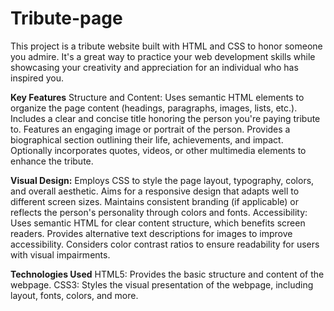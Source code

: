 # Tribute-page
This project is a tribute website built with HTML and CSS to honor someone you admire. It's a great way to practice your web development skills while showcasing your creativity and appreciation for an individual who has inspired you.

**Key Features**
Structure and Content:
Uses semantic HTML elements to organize the page content (headings, paragraphs, images, lists, etc.).
Includes a clear and concise title honoring the person you're paying tribute to.
Features an engaging image or portrait of the person.
Provides a biographical section outlining their life, achievements, and impact.
Optionally incorporates quotes, videos, or other multimedia elements to enhance the tribute.

**Visual Design:**
Employs CSS to style the page layout, typography, colors, and overall aesthetic.
Aims for a responsive design that adapts well to different screen sizes.
Maintains consistent branding (if applicable) or reflects the person's personality through colors and fonts.
Accessibility:
Uses semantic HTML for clear content structure, which benefits screen readers.
Provides alternative text descriptions for images to improve accessibility.
Considers color contrast ratios to ensure readability for users with visual impairments.

**Technologies Used**
HTML5: Provides the basic structure and content of the webpage.
CSS3: Styles the visual presentation of the webpage, including layout, fonts, colors, and more.
